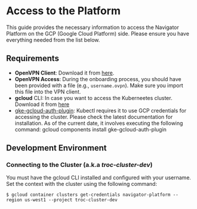 # Access to the Platform

This guide provides the necessary information to access the Navigator Platform on the GCP (Google Cloud Platform) side. Please ensure you have everything needed from the list below.

## Requirements

- **OpenVPN Client**: Download it from [here](https://openvpn.net/client/).
- **OpenVPN Access**: During the onboarding process, you should have been provided with a file (e.g., `username.ovpn`). Make sure you import this file into the VPN client.
- **gcloud** CLI: In case you want to access the Kuberneetes cluster. Download it from [here](https://cloud.google.com/sdk/gcloud)
- [gke-gcloud-auth-plugin](https://cloud.google.com/blog/products/containers-kubernetes/kubectl-auth-changes-in-gke): Kubectl requires it to use GCP credentials for accessing the cluster. Please check the latest documentation for installation. As of the current date, it involves executing the following command: gcloud components install gke-gcloud-auth-plugin

## Development Environment

### Connecting to the Cluster (a.k.a *troc-cluster-dev*)

You must have the gcloud CLI installed and configured with your username. Set the context with the cluster using the following command:

```shell
$ gcloud container clusters get-credentials navigator-platform --region us-west1 --project troc-cluster-dev
```
